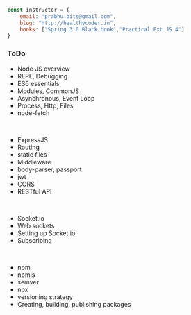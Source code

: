 ```javascript
const instructor = {
	email: "prabhu.bits@gmail.com",
	blog: "http://healthycoder.in",
	books: ["Spring 3.0 Black book","Practical Ext JS 4"]
} 
```

### ToDo

* Node JS overview
* REPL, Debugging
* ES6 essentials
* Modules, CommonJS
* Asynchronous, Event Loop
* Process, Http, Files
* node-fetch

<br/>

* ExpressJS
* Routing
* static files
* Middleware
* body-parser, passport
* jwt
* CORS
* RESTful API

<br/>

* Socket.io
* Web sockets
* Setting up Socket.io
* Subscribing

<br/>

* npm
* npmjs
* semver 
* npx
* versioning strategy
* Creating, building, publishing packages
